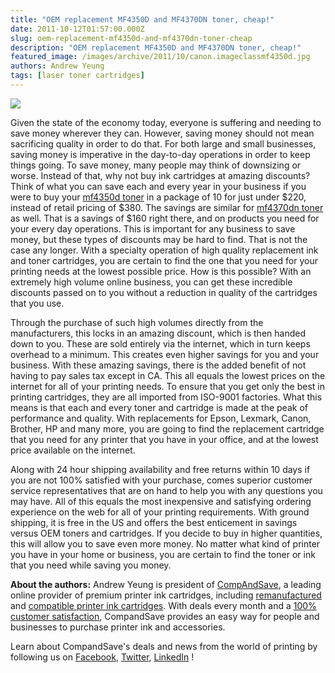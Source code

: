 ```yaml
---
title: "OEM replacement MF4350D and MF4370DN toner, cheap!"
date: 2011-10-12T01:57:00.000Z
slug: oem-replacement-mf4350d-and-mf4370dn-toner-cheap
description: "OEM replacement MF4350D and MF4370DN toner, cheap!"
featured_image: /images/archive/2011/10/canon.imageclassmf4350d.jpg
authors: Andrew Yeung
tags: [laser toner cartridges]
---
```


[![](/blog/images/canon.imageclassmf4350d.jpg)](/blog/images/canon.imageclassmf4350d.jpg)

Given the state of the economy today, everyone is suffering and needing to save money wherever they can. However, saving money should not mean sacrificing quality in order to do that. For both large and small businesses, saving money is imperative in the day-to-day operations in order to keep things going. To save money, many people may think of downsizing or worse. Instead of that, why not buy ink cartridges at amazing discounts? Think of what you can save each and every year in your business if you were to buy your [mf4350d toner](https://www.compandsave.com/canon/imageclass/mf4350d-toner-cartridges) in a package of 10 for just under $220, instead of retail pricing of $380\. The savings are similar for [mf4370dn toner](https://www.compandsave.com/canon/imageclass/mf4370dn-toner-cartridges) as well. That is a savings of $160 right there, and on products you need for your every day operations. This is important for any business to save money, but these types of discounts may be hard to find. That is not the case any longer. With a specialty operation of high quality replacement ink and toner cartridges, you are certain to find the one that you need for your printing needs at the lowest possible price. How is this possible? With an extremely high volume online business, you can get these incredible discounts passed on to you without a reduction in quality of the cartridges that you use. 

Through the purchase of such high volumes directly from the manufacturers, this locks in an amazing discount, which is then handed down to you. These are sold entirely via the internet, which in turn keeps overhead to a minimum. This creates even higher savings for you and your business. With these amazing savings, there is the added benefit of not having to pay sales tax except in CA. This all equals the lowest prices on the internet for all of your printing needs. To ensure that you get only the best in printing cartridges, they are all imported from ISO-9001 factories. What this means is that each and every toner and cartridge is made at the peak of performance and quality. With replacements for Epson, Lexmark, Canon, Brother, HP and many more, you are going to find the replacement cartridge that you need for any printer that you have in your office, and at the lowest price available on the internet. 

Along with 24 hour shipping availability and free returns within 10 days if you are not 100% satisfied with your purchase, comes superior customer service representatives that are on hand to help you with any questions you may have. All of this equals the most inexpensive and satisfying ordering experience on the web for all of your printing requirements. With ground shipping, it is free in the US and offers the best enticement in savings versus OEM toners and cartridges. If you decide to buy in higher quantities, this will allow you to save even more money. No matter what kind of printer you have in your home or business, you are certain to find the toner or ink that you need while saving you money.

  
**About the authors:** Andrew Yeung is president of [CompAndSave](https://www.compandsave.com/), a leading online provider of premium printer ink cartridges, including [remanufactured](https://www.compandsave.com/help) and [compatible printer ink cartridges](https://www.compandsave.com/help). With deals every month and a [100% customer satisfaction](https://www.compandsave.com/help), CompandSave provides an easy way for people and businesses to purchase printer ink and accessories.

Learn about CompandSave's deals and news from the world of printing by following us on [Facebook](https://www.facebook.com/compandsave.ink), [Twitter](https://twitter.com/compandsave), [LinkedIn](https://www.linkedin.com) !